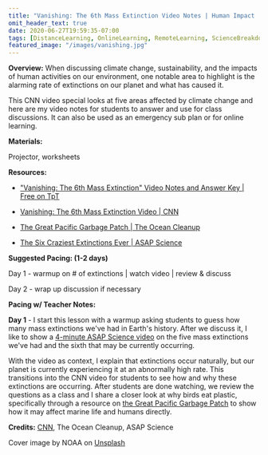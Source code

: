 ```yaml
---
title: "Vanishing: The 6th Mass Extinction Video Notes | Human Impact | Sub Plan"
omit_header_text: true
date: 2020-06-27T19:59:35-07:00
tags: [DistanceLearning, OnlineLearning, RemoteLearning, ScienceBreakdowns, SubPlans, Sustainability, Worksheets, Biology, Ecology]
featured_image: "/images/vanishing.jpg"
---
```


**Overview:** When discussing climate change, sustainability, and the impacts of human activities on our environment, one notable area to highlight is the alarming rate of extinctions on our planet and what has caused it.

This CNN video special looks at five areas affected by climate change and here are my video notes for students to answer and use for class discussions. It can also be used as an emergency sub plan or for online learning.

**Materials:**

Projector, worksheets

**Resources:**

- ["Vanishing: The 6th Mass Extinction" Video Notes and Answer Key | Free on TpT](https://www.teacherspayteachers.com/Product/CNNs-Vanishing-The-6th-Mass-Extinction-Video-Notes-Works-as-Sub-Plan-5718672)

- [Vanishing: The 6th Mass Extinction Video | CNN](https://youtu.be/CUA2VgLrgn0)

- [The Great Pacific Garbage Patch | The Ocean Cleanup](https://theoceancleanup.com/great-pacific-garbage-patch/)


- [The Six Craziest Extinctions Ever | ASAP Science](https://www.youtube.com/watch?v=wissIOikrqc)

**Suggested Pacing: (1-2 days)**

Day 1 - warmup on # of extinctions | watch video | review & discuss

Day 2 - wrap up discussion if necessary

**Pacing w/ Teacher Notes:**

**Day 1** - I start this lesson with a warmup asking students to guess how many mass extinctions we've had in Earth's history. After we discuss it, I like to show a [4-minute ASAP Science video](https://www.youtube.com/watch?v=wissIOikrqc) on the five mass extinctions we've had and the sixth that may be currently occurring.

With the video as context, I explain that extinctions occur naturally, but our planet is currently experiencing it at an abnormally high rate. This transitions into the CNN video for students to see how and why these extinctions are occurring. After students are done watching, we review the questions as a class and I share a closer look at why birds eat plastic, specifically through a resource on [the Great Pacific Garbage Patch](https://theoceancleanup.com/great-pacific-garbage-patch/) to show how it may affect marine life and humans directly.

**Credits:** [CNN](https://www.cnn.com/specials/world/vanishing-earths-mass-extinction), The Ocean Cleanup, ASAP Science

Cover image by NOAA</a> on <a href="https://unsplash.com/photos/three-polar-bears-UgWcvfl4q5I">Unsplash</a>
